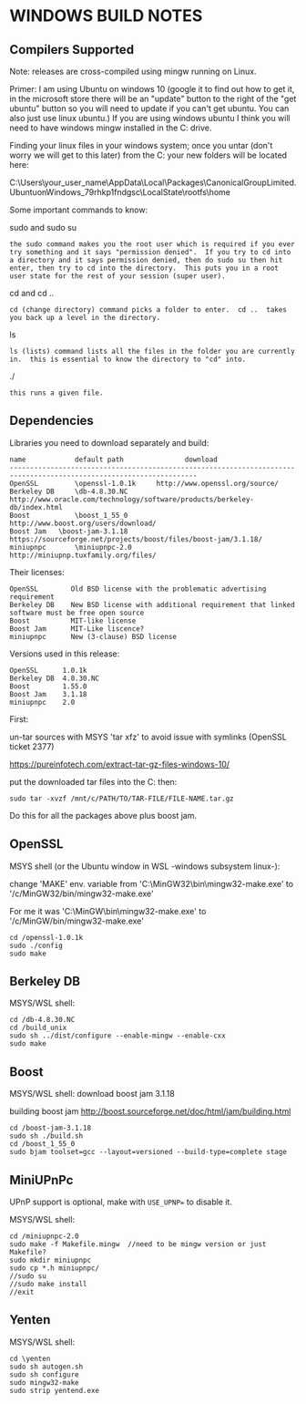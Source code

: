 WINDOWS BUILD NOTES
===================


Compilers Supported
-------------------
Note: releases are cross-compiled using mingw running on Linux.

Primer:
I am using Ubuntu on windows 10 (google it to find out how to get it, in the microsoft store there will be an "update" button to the right of the "get ubuntu" button so you will need to update if you can't get ubuntu.  You can also just use linux ubuntu.)
If you are using windows ubuntu I think you will need to have windows mingw installed in the C: drive.

Finding your linux files in your windows system; once you untar (don't worry we will get to this later) from the C: your new folders will be located here:

C:\Users\your_user_name\AppData\Local\Packages\CanonicalGroupLimited.UbuntuonWindows_79rhkp1fndgsc\LocalState\rootfs\home

Some important commands to know:

sudo and sudo su
	
	the sudo command makes you the root user which is required if you ever try something and it says "permission denied".  If you try to cd into a directory and it says permission denied, then do sudo su then hit enter, then try to cd into the directory.  This puts you in a root user state for the rest of your session (super user).
cd and cd ..

	cd (change directory) command picks a folder to enter.  cd ..  takes you back up a level in the directory.
	
ls

	ls (lists) command lists all the files in the folder you are currently in.  this is essential to know the directory to "cd" into.
./

	this runs a given file.


Dependencies
------------
Libraries you need to download separately and build:

	name            default path               download
	--------------------------------------------------------------------------------------------------------------------
	OpenSSL         \openssl-1.0.1k		http://www.openssl.org/source/
	Berkeley DB     \db-4.8.30.NC		http://www.oracle.com/technology/software/products/berkeley-db/index.html
	Boost           \boost_1_55_0		http://www.boost.org/users/download/
	Boost Jam	\boost-jam-3.1.18	https://sourceforge.net/projects/boost/files/boost-jam/3.1.18/
	miniupnpc       \miniupnpc-2.0		http://miniupnp.tuxfamily.org/files/

Their licenses:

	OpenSSL        Old BSD license with the problematic advertising requirement
	Berkeley DB    New BSD license with additional requirement that linked software must be free open source
	Boost          MIT-like license
	Boost Jam      MIT-Like liscence?
	miniupnpc      New (3-clause) BSD license

Versions used in this release:

	OpenSSL      1.0.1k
	Berkeley DB  4.8.30.NC
	Boost        1.55.0
	Boost Jam    3.1.18
	miniupnpc    2.0

First:

un-tar sources with MSYS 'tar xfz' to avoid issue with symlinks (OpenSSL ticket 2377)

https://pureinfotech.com/extract-tar-gz-files-windows-10/

put the downloaded tar files into the C: then:

	sudo tar -xvzf /mnt/c/PATH/TO/TAR-FILE/FILE-NAME.tar.gz 
	
Do this for all the packages above plus boost jam.

OpenSSL
-------
MSYS shell (or the Ubuntu window in WSL -windows subsystem linux-):	
	
change 'MAKE' env. variable from 'C:\MinGW32\bin\mingw32-make.exe' to '/c/MinGW32/bin/mingw32-make.exe'

For me it was 'C:\MinGW\bin\mingw32-make.exe' to '/c/MinGW/bin/mingw32-make.exe'

	cd /openssl-1.0.1k
	sudo ./config
	sudo make

Berkeley DB
-----------
MSYS/WSL shell:

	cd /db-4.8.30.NC
	cd /build_unix
	sudo sh ../dist/configure --enable-mingw --enable-cxx
	sudo make

Boost
-----
MSYS/WSL shell:
download boost jam 3.1.18

building boost jam http://boost.sourceforge.net/doc/html/jam/building.html

	cd /boost-jam-3.1.18
	sudo sh ./build.sh
	cd /boost_1_55_0
	sudo bjam toolset=gcc --layout=versioned --build-type=complete stage

MiniUPnPc
---------
UPnP support is optional, make with `USE_UPNP=` to disable it.

MSYS/WSL shell:

	cd /miniupnpc-2.0
	sudo make -f Makefile.mingw  //need to be mingw version or just Makefile?
	sudo mkdir miniupnpc
	sudo cp *.h miniupnpc/
	//sudo su
	//sudo make install
	//exit

Yenten
-------
MSYS/WSL shell:

	cd \yenten
	sudo sh autogen.sh
	sudo sh configure
	sudo mingw32-make
	sudo strip yentend.exe
